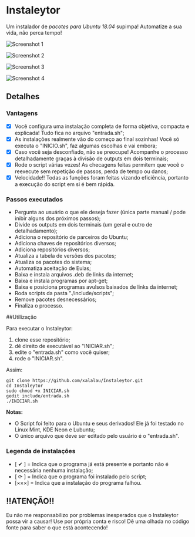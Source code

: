# Instaleytor

Um instalador de *pacotes para Ubuntu 18.04* supimpa! Automatize a sua vida, não perca tempo!

![Screenshot 1](https://i.imgur.com/dpp70uF.png)

![Screenshot 2](https://i.imgur.com/Y5HbGEf.png)

![Screenshot 3](https://i.imgur.com/LZb4CjC.png)

![Screenshot 4](https://i.imgur.com/GzRc0XR.png)

## Detalhes

### Vantagens

- [x] Você configura uma instalação completa de forma objetiva, compacta e explicada! Tudo fica no arquivo "entrada.sh";
- [x] As instalações realmente vão do começo ao final sozinhas! Você só executa o "INICIO.sh", faz algumas escolhas e vai embora;
- [x] Caso você seja desconfiado, não se preocupe! Acompanhe o processo detalhadamente graças à divisão de outputs em dois terminais;
- [x] Rode o script várias vezes! As checagens feitas permitem que você o reexecute sem repetição de passos, perda de tempo ou danos;
- [x] Velocidade!! Todas as funções foram feitas vizando eficiência, portanto a execução do script em si é bem rápida.

### Passos executados

- Pergunta ao usuário o que ele deseja fazer (única parte manual / pode inibir alguns dos próximos passos);
- Divide os outputs em dois terminais (um geral e outro de detalhadamento);
- Adiciona o repositório de parceiros do Ubuntu;
- Adiciona chaves de repositórios diversos;
- Adiciona repositórios diversos;
- Atualiza a tabela de versões dos pacotes;
- Atualiza os pacotes do sistema;
- Automatiza aceitação de Eulas;
- Baixa e instala arquivos .deb de links da internet;
- Baixa e instala programas por apt-get;
- Baixa e posiciona programas avulsos baixados de links da internet;
- Roda scripts da pasta "./include/scripts";
- Remove pacotes desnecessários;
- Finaliza o processo.

##Utilização

Para executar o Instaleytor:

1. clone esse repositório;
2. dê direito de executável ao "INICIAR.sh";
3. edite o "entrada.sh" como você quiser;
4. rode o "INICIAR.sh".

Assim:

```shell
git clone https://github.com/xalalau/Instaleytor.git
cd Instaleytor
sudo chmod +x INICIAR.sh
gedit include/entrada.sh
./INICIAR.sh
```

**Notas:**

- O Script foi feito para o Ubuntu e seus derivados! Ele já foi testado no Linux Mint, KDE Neon e Lubuntu;
- O único arquivo que deve ser editado pelo usuário é o "entrada.sh".

### Legenda de instalações

- [ ✔ ] = Indica que o programa já está presente e portanto não é necessária nenhuma instalação;
- [ ⟳ ] = Indica que o programa foi instalado pelo script;
- [×××] = Indica que a instalação do programa falhou.

## !!ATENÇÃO!!

Eu não me responsabilizo por problemas inesperados que o Instaleytor possa vir a causar! Use por própria conta e risco! Dê uma olhada no código fonte para saber o que está acontecendo!
